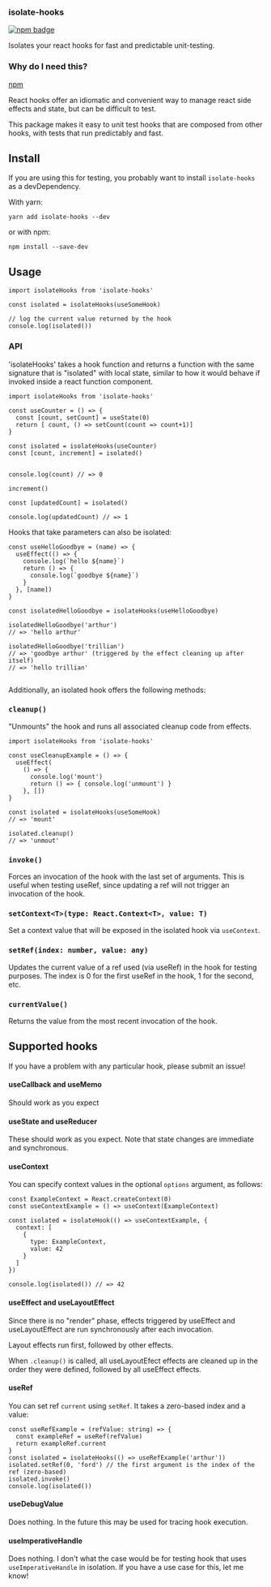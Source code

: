### isolate-hooks

[![npm badge](https://img.shields.io/npm/v/isolate-hooks)](https://npmjs.com/package/isolate-hooks)

Isolates your react hooks for fast and predictable unit-testing.

### Why do I need this?

[npm](https://www.npmjs.com/package/isolate-hooks)

React hooks offer an idiomatic and convenient way to manage react side effects and state, but can be difficult to test.

This package makes it easy to unit test hooks that are composed from other hooks, with tests that run predictably and fast.

## Install

If you are using this for testing, you probably want to install `isolate-hooks` as a devDependency.

With yarn:

```
yarn add isolate-hooks --dev
```

or with npm:

```
npm install --save-dev
```

## Usage

```
import isolateHooks from 'isolate-hooks'

const isolated = isolateHooks(useSomeHook)

// log the current value returned by the hook
console.log(isolated())

```

### API

'isolateHooks' takes a hook function and returns a function with the same signature that is "isolated" with local state,
similar to how it would behave if invoked inside a react function component.

```
import isolateHooks from 'isolate-hooks'

const useCounter = () => {
  const [count, setCount] = useState(0)
  return [ count, () => setCount(count => count+1)]
}

const isolated = isolateHooks(useCounter)
const [count, increment] = isolated()


console.log(count) // => 0

increment()

const [updatedCount] = isolated()

console.log(updatedCount) // => 1

```

Hooks that take parameters can also be isolated:

```
const useHelloGoodbye = (name) => {
  useEffect(() => {
    console.log(`hello ${name}`)
    return () => {
      console.log(`goodbye ${name}`)
    }
  }, [name])
}

const isolatedHelloGoodbye = isolateHooks(useHelloGoodbye)

isolatedHelloGoodbye('arthur')
// => 'hello arthur'

isolatedHelloGoodbye('trillian')
// => 'goodbye arthur' (triggered by the effect cleaning up after itself)
// => 'hello trillian'


```

Additionally, an isolated hook offers the following methods:

### `cleanup()`

"Unmounts" the hook and runs all associated cleanup code from effects.

```
import isolateHooks from 'isolate-hooks'

const useCleanupExample = () => {
  useEffect(
    () => {
      console.log('mount')
      return () => { console.log('unmount') }
    }, [])
}

const isolated = isolateHooks(useSomeHook)
// => 'mount'

isolated.cleanup()
// => 'unmout'

```

### `invoke()`

Forces an invocation of the hook with the last set of arguments.
This is useful when testing useRef, since updating a ref will not trigger an invocation of the hook.

### `setContext<T>(type: React.Context<T>, value: T)`

Set a context value that will be exposed in the isolated hook via `useContext`.

### `setRef(index: number, value: any)`

Updates the current value of a ref used (via useRef) in the hook for testing purposes.
The index is 0 for the first useRef in the hook, 1 for the second, etc.

### `currentValue()`

Returns the value from the most recent invocation of the hook.

## Supported hooks

If you have a problem with any particular hook, please submit an issue!

#### useCallback and useMemo

Should work as you expect

#### useState and useReducer

These should work as you expect.
Note that state changes are immediate and synchronous.

#### useContext

You can specify context values in the optional `options` argument, as follows:

```
const ExampleContext = React.createContext(0)
const useContextExample = () => useContext(ExampleContext)

const isolated = isolateHook(() => useContextExample, {
  context: [
    {
      type: ExampleContext,
      value: 42
    }
  ]
})

console.log(isolated()) // => 42

```

#### useEffect and useLayoutEffect

Since there is no "render" phase, effects triggered by useEffect and useLayoutEffect are run synchronously after each invocation.

Layout effects run first, followed by other effects.

When `.cleanup()` is called, all useLayoutEfect effects are cleaned up in the order they were defined, followed by all useEffect effects.

#### useRef

You can set ref `current` using `setRef`. It takes a zero-based index and a value:

```
const useRefExample = (refValue: string) => {
  const exampleRef = useRef(refValue)
  return exampleRef.current
}
const isolated = isolateHooks(() => useRefExample('arthur'))
isolated.setRef(0, 'ford') // the first argument is the index of the ref (zero-based)
isolated.invoke()
console.log(isolated())
```

#### useDebugValue

Does nothing. In the future this may be used for tracing hook execution.

#### useImperativeHandle

Does nothing. I don't what the case would be for testing hook that uses `useImperativeHandle` in isolation. If you have a use case for this, let me know!
